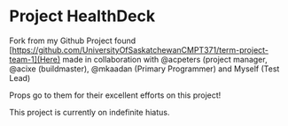 # Project HealthDeck


Fork from my Github Project found [https://github.com/UniversityOfSaskatchewanCMPT371/term-project-team-1](Here) made in collaboration with @acpeters (project manager, @acixe (buildmaster), @mkaadan (Primary Programmer) and Myself (Test Lead)

Props go to them for their excellent efforts on this project! 

This project is currently on indefinite hiatus.
